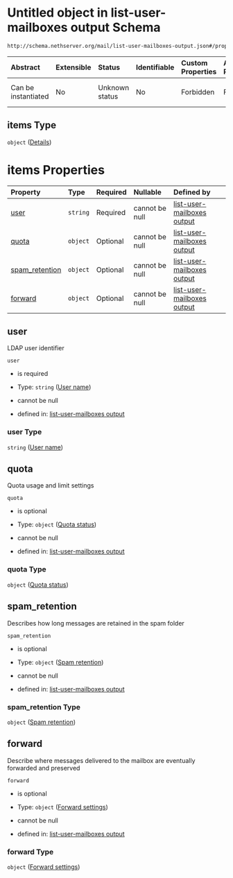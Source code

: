 # Untitled object in list-user-mailboxes output Schema

```txt
http://schema.nethserver.org/mail/list-user-mailboxes-output.json#/properties/user_mailboxes/items
```



| Abstract            | Extensible | Status         | Identifiable | Custom Properties | Additional Properties | Access Restrictions | Defined In                                                                                       |
| :------------------ | :--------- | :------------- | :----------- | :---------------- | :-------------------- | :------------------ | :----------------------------------------------------------------------------------------------- |
| Can be instantiated | No         | Unknown status | No           | Forbidden         | Forbidden             | none                | [list-user-mailboxes-output.json\*](mail/list-user-mailboxes-output.json "open original schema") |

## items Type

`object` ([Details](list-user-mailboxes-output-properties-mailboxes-list-items.md))

# items Properties

| Property                           | Type     | Required | Nullable       | Defined by                                                                                                                                                                                                                            |
| :--------------------------------- | :------- | :------- | :------------- | :------------------------------------------------------------------------------------------------------------------------------------------------------------------------------------------------------------------------------------ |
| [user](#user)                      | `string` | Required | cannot be null | [list-user-mailboxes output](list-user-mailboxes-output-properties-mailboxes-list-items-properties-user-name.md "http://schema.nethserver.org/mail/list-user-mailboxes-output.json#/properties/user_mailboxes/items/properties/user") |
| [quota](#quota)                    | `object` | Optional | cannot be null | [list-user-mailboxes output](mail-defs-quota-status.md "http://schema.nethserver.org/mail/list-user-mailboxes-output.json#/properties/user_mailboxes/items/properties/quota")                                                         |
| [spam\_retention](#spam_retention) | `object` | Optional | cannot be null | [list-user-mailboxes output](mail-defs-spam-retention.md "http://schema.nethserver.org/mail/list-user-mailboxes-output.json#/properties/user_mailboxes/items/properties/spam_retention")                                              |
| [forward](#forward)                | `object` | Optional | cannot be null | [list-user-mailboxes output](mail-defs-forward-settings.md "http://schema.nethserver.org/mail/list-user-mailboxes-output.json#/properties/user_mailboxes/items/properties/forward")                                                   |

## user

LDAP user identifier

`user`

*   is required

*   Type: `string` ([User name](list-user-mailboxes-output-properties-mailboxes-list-items-properties-user-name.md))

*   cannot be null

*   defined in: [list-user-mailboxes output](list-user-mailboxes-output-properties-mailboxes-list-items-properties-user-name.md "http://schema.nethserver.org/mail/list-user-mailboxes-output.json#/properties/user_mailboxes/items/properties/user")

### user Type

`string` ([User name](list-user-mailboxes-output-properties-mailboxes-list-items-properties-user-name.md))

## quota

Quota usage and limit settings

`quota`

*   is optional

*   Type: `object` ([Quota status](mail-defs-quota-status.md))

*   cannot be null

*   defined in: [list-user-mailboxes output](mail-defs-quota-status.md "http://schema.nethserver.org/mail/list-user-mailboxes-output.json#/properties/user_mailboxes/items/properties/quota")

### quota Type

`object` ([Quota status](mail-defs-quota-status.md))

## spam\_retention

Describes how long messages are retained in the spam folder

`spam_retention`

*   is optional

*   Type: `object` ([Spam retention](mail-defs-spam-retention.md))

*   cannot be null

*   defined in: [list-user-mailboxes output](mail-defs-spam-retention.md "http://schema.nethserver.org/mail/list-user-mailboxes-output.json#/properties/user_mailboxes/items/properties/spam_retention")

### spam\_retention Type

`object` ([Spam retention](mail-defs-spam-retention.md))

## forward

Describe where messages delivered to the mailbox are eventually forwarded and preserved

`forward`

*   is optional

*   Type: `object` ([Forward settings](mail-defs-forward-settings.md))

*   cannot be null

*   defined in: [list-user-mailboxes output](mail-defs-forward-settings.md "http://schema.nethserver.org/mail/list-user-mailboxes-output.json#/properties/user_mailboxes/items/properties/forward")

### forward Type

`object` ([Forward settings](mail-defs-forward-settings.md))
